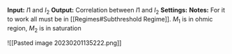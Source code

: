 
**Input:** $I1$ and $I_{2}$
**Output:** Correlation between $I1$ and $I_{2}$
**Settings:** 
**Notes:** For it to work all must be in [[Regimes#Subthreshold Regime]]. $M_{1}$
is in ohmic region, $M_{2}$ is in saturation

![[Pasted image 20230201135222.png]]